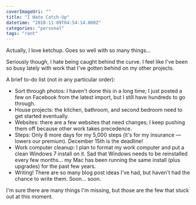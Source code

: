 ```yaml
---
coverImageUri: ""
title: "I Hate Catch-Up"
datetime: "2010-11-09T04:54:14.000Z"
categories: "personal"
tags: "rant"
---
```


Actually, I love ketchup. Goes so well with so many things…

Seriously though, I hate being caught behind the curve. I feel like I've been so busy lately with work that I've gotten behind on my other projects.

A brief to-do list (not in any particular order):

- Sort through photos: I haven't done this in a long time; I just posted a few on Facebook from the latest import, but I still have hundreds to go through.
- House projects: the kitchen, bathroom, and second bedroom need to get started eventually.
- Websites: there are a few websites that need changes; I keep pushing them off because other work takes precedence.
- Steps: Only 8 more days for my 5,000 steps (it's for my insurance — lowers our premium). December 15th is the deadline!
- Work computer cleanup: I plan to format my work computer and put a clean Windows 7 install on it. Sad that Windows needs to be reinstalled every few months… my Mac has been running the same install (plus upgrades) for the past few years.
- Writing! There are so many blog post ideas I've had, but haven't had the chance to write them. Soon… soon.

I'm sure there are many things I'm missing, but those are the few that stuck out at this moment.
